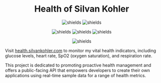 <h1 align="center" id="title">Health of Silvan Kohler</h1>


<p align="center">
<img src="https://img.shields.io/ecologi/trees/orthizar" alt="shields">
<img src="https://img.shields.io/ecologi/carbon/orthizar" alt="shields">
</p>

<p align="center">
<img src="https://img.shields.io/maintenance/yes/2024" alt="shields">
<img src="https://img.shields.io/github/commit-activity/m/orthizar/health" alt="shields">
<img src="https://img.shields.io/github/last-commit/orthizar/health" alt="shields">
</p>

<p align="center">
<img src="https://img.shields.io/github/deployments/orthizar/health/Production
" alt="shields">
</p>

Visit [health.silvankohler.com](https://health.silvankohler.com) to monitor my vital health indicators, including glucose levels, heart rate, SpO2 (oxygen saturation), and respiration rate.

This project is dedicated to promoting proactive health management and offers a public-facing API that empowers developers to create their own applications using real-time sample data for a range of health metrics.